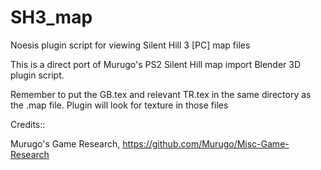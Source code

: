 # SH3_map
Noesis plugin script for viewing Silent Hill 3 [PC] map files

This is a direct port of Murugo's PS2 Silent Hill map import Blender 3D plugin script.

Remember to put the GB.tex and relevant TR.tex in the same directory as the .map file. Plugin will look for texture in those files

Credits::

Murugo's Game Research, 
https://github.com/Murugo/Misc-Game-Research
